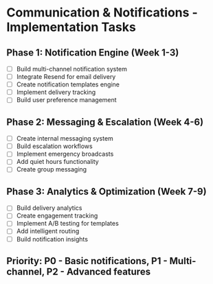 # Communication & Notifications - Implementation Tasks

## Phase 1: Notification Engine (Week 1-3)
- [ ] Build multi-channel notification system
- [ ] Integrate Resend for email delivery
- [ ] Create notification templates engine
- [ ] Implement delivery tracking
- [ ] Build user preference management

## Phase 2: Messaging & Escalation (Week 4-6)  
- [ ] Create internal messaging system
- [ ] Build escalation workflows
- [ ] Implement emergency broadcasts
- [ ] Add quiet hours functionality
- [ ] Create group messaging

## Phase 3: Analytics & Optimization (Week 7-9)
- [ ] Build delivery analytics
- [ ] Create engagement tracking
- [ ] Implement A/B testing for templates
- [ ] Add intelligent routing
- [ ] Build notification insights

## Priority: P0 - Basic notifications, P1 - Multi-channel, P2 - Advanced features